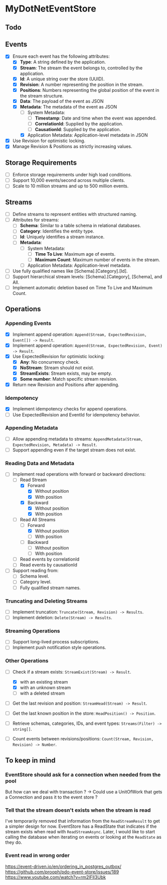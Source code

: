 # MyDotNetEventStore


## Todo
## Events
- [x] Ensure each event has the following attributes:
    - [x] **Type**: A string defined by the application.
    - [x] **Stream**: The stream the event belongs to, controlled by the application.
    - [x] **Id**: A unique string over the store (UUID).
    - [x] **Revision**: A number representing the position in the stream.
    - [x] **Positions**: Numbers representing the global position of the event in the stream structure.
    - [x] **Data**: The payload of the event as JSON
    - [x] **Metadata**: The metadata of the event as JSON
        - [ ] System Metadata:
            - [ ] **Timestamp**: Date and time when the event was appended.
            - [ ] **CorrelationId**: Supplied by the application.
            - [ ] **CausationId**: Supplied by the application.
        - [x] Application Metadata: Application-level metadata in JSON
- [x] Use Revision for optimistic locking.
- [x] Manage Revision & Positions as strictly increasing values.

## Storage Requirements
- [ ] Enforce storage requirements under high load conditions.
- [ ] Support 10,000 events/second across multiple clients.
- [ ] Scale to 10 million streams and up to 500 million events.

## Streams
- [ ] Define streams to represent entities with structured naming.
- [ ] Attributes for streams:
    - [ ] **Schema**: Similar to a table schema in relational databases.
    - [ ] **Category**: Identifies the entity type.
    - [ ] **Id**: Uniquely identifies a stream instance.
    - [ ] **Metadata**:
        - [ ] System Metadata:
            - [ ] **Time To Live**: Maximum age of events.
            - [ ] **Maximum Count**: Maximum number of events in the stream.
        - [ ] Application Metadata: Application-level metadata.
- [ ] Use fully qualified names like [Schema].[Category].[Id].
- [ ] Support hierarchical stream levels: [Schema].[Category], [Schema], and All.
- [ ] Implement automatic deletion based on Time To Live and Maximum Count.

## Operations
### Appending Events
- [x] Implement append operation: `Append(Stream, ExpectedRevision, Event[]) -> Result`.
- [x] Implement append operation: `Append(Stream, ExpectedRevision, Event) -> Result`.
- [x] Use ExpectedRevision for optimistic locking:
    - [x] **Any**: No concurrency check.
    - [x] **NoStream**: Stream should not exist.
    - [x] **StreamExists**: Stream exists, may be empty.
    - [x] **Some number**: Match specific stream revision.
- [x] Return new Revision and Positions after appending.

### Idempotency
- [x] Implement idempotency checks for append operations.
- [ ] Use ExpectedRevision and EventId for idempotency behavior.

### Appending Metadata
- [ ] Allow appending metadata to streams: `AppendMetadata(Stream, ExpectedRevision, Metadata) -> Result`.
- [ ] Support appending even if the target stream does not exist.

### Reading Data and Metadata
- [ ] Implement read operations with forward or backward directions:
    - [ ] Read Stream
      - [x] Forward
        - [x] Without position
        - [x] With position
      - [x] Backward
        - [x] Without position
        - [x] With position
  - [ ] Read All Streams
      - [ ] Forward
          - [x] Without position
          - [ ] With position
      - [ ] Backward
          - [ ] Without position
          - [ ] With position
  - [ ] Read events by correlationId
  - [ ] Read events by causationId
  
- [ ] Support reading from:
    - [ ] Schema level.
    - [ ] Category level.
    - [ ] Fully qualified stream names.

### Truncating and Deleting Streams
- [ ] Implement truncation: `Truncate(Stream, Revision) -> Results`.
- [ ] Implement deletion: `Delete(Stream) -> Results`.

### Streaming Operations
- [ ] Support long-lived process subscriptions.
- [ ] Implement push notification style operations.

### Other Operations
- [ ] Check if a stream exists: `StreamExist(Stream) -> Result`.
  - [x] with an existing stream
  - [x] with an unknown stream
  - [ ] with a deleted stream
- [ ] Get the last revision and position: `StreamHead(Stream) -> Result`.
- [ ] Get the last known position in the store: `HeadPosition() -> Position`.
- [ ] Retrieve schemas, categories, IDs, and event types: `Streams(Filter) -> string[]`.
- [ ] Count events between revisions/positions: `Count(Stream, Revision, Revision) -> Number`.


## To keep in mind

### EventStore should ask for a connection when needed from the pool

But how can we deal with transaction ?
-> Could use a UnitOfWork that gets a Connection and pass it to the event store ?

### Tell that the stream doesn't exists when the stream is read

I've temporarily removed that information from the `ReadStreamResult` to get a simpler design for now.
EventStore has a ReadState that indicates if the stream exists when read with `ReadStreamAsync`.
Later, I would like to start calling the database when iterating on events or looking at the `ReadState` as they do.

### Event read in wrong order
https://event-driven.io/en/ordering_in_postgres_outbox/
https://github.com/prooph/pdo-event-store/issues/189
https://www.youtube.com/watch?v=rm2lFlI3Ubk